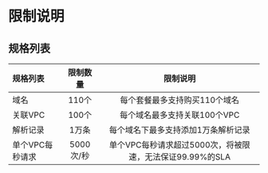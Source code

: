 # 限制说明

## 规格列表

| 规格列表 | 限制数量 | 限制说明 |  
| :------ | :---------: | :---------: |
| 域名    | 110个 | 每个套餐最多支持购买110个域名 |
| 关联VPC  | 100个       | 每个域名最多支持关联100个VPC  |
| 解析记录  | 1万条      | 每个域名下最多支持添加1万条解析记录  |  	
| 单个VPC每秒请求  | 5000次/秒    | 单个VPC每秒请求超过5000次，将被限速，无法保证99.99%的SLA  |  
